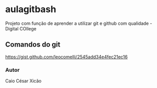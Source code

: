 # aulagitbash
Projeto com função de aprender a utilizar git e github com qualidade - Digital COllege

## Comandos do git
https://gist.github.com/leocomelli/2545add34e4fec21ec16

### Autor
Caio César
Xicão
